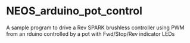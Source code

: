 # NEOS_arduino_pot_control
A sample program to drive a Rev SPARK brushless controller using PWM from an rduino controlled by a pot with Fwd/Stop/Rev indicator LEDs
